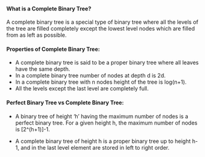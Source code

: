 #### What is a Complete Binary Tree?
A complete binary tree is a special type of binary tree where all the levels of the tree are filled completely except the lowest level nodes which are filled from as left as possible.

#### Properties of Complete Binary Tree:
- A complete binary tree is said to be a proper binary tree where all leaves have the same depth.
- In a complete binary tree number of nodes at depth d is 2d. 
- In a  complete binary tree with n nodes height of the tree is log(n+1).
- All the levels except the last level are completely full.

#### Perfect Binary Tree vs Complete Binary Tree:
- A binary tree of height ‘h’ having the maximum number of nodes is a perfect binary tree. 
For a given height h, the maximum number of nodes is [2^(h+1)]-1.

- A complete binary tree of height h is a proper binary tree up to height h-1, and in the last level element are stored in left to right order.
